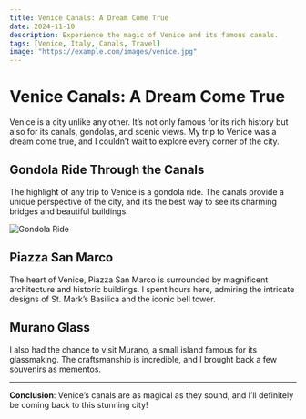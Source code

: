 ```yaml
---
title: Venice Canals: A Dream Come True
date: 2024-11-10
description: Experience the magic of Venice and its famous canals.
tags: [Venice, Italy, Canals, Travel]
image: "https://example.com/images/venice.jpg"
---
```


# Venice Canals: A Dream Come True

Venice is a city unlike any other. It’s not only famous for its rich history but also for its canals, gondolas, and scenic views. My trip to Venice was a dream come true, and I couldn’t wait to explore every corner of the city.

## Gondola Ride Through the Canals

The highlight of any trip to Venice is a gondola ride. The canals provide a unique perspective of the city, and it’s the best way to see its charming bridges and beautiful buildings.

![Gondola Ride](https://example.com/images/gondola-ride.jpg)

## Piazza San Marco

The heart of Venice, Piazza San Marco is surrounded by magnificent architecture and historic buildings. I spent hours here, admiring the intricate designs of St. Mark’s Basilica and the iconic bell tower.

## Murano Glass

I also had the chance to visit Murano, a small island famous for its glassmaking. The craftsmanship is incredible, and I brought back a few souvenirs as mementos.

---

**Conclusion**: Venice’s canals are as magical as they sound, and I’ll definitely be coming back to this stunning city!

